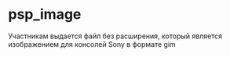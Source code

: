 # psp_image

Участникам выдается файл без расширения, который является изображением для консолей Sony в формате gim